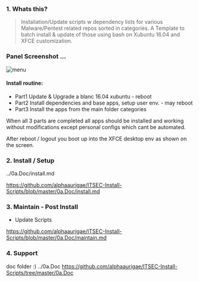 
### 1. Whats this?

> Installation/Update scripts w dependency lists for various Malware/Pentest related repos sorted in categories.
> A Template to batch install & update of those using bash on Xubuntu 16.04 and XFCE customization.

### Panel Screenshot ...
![menu](http://i.imgur.com/hUs1wM1.png)

#### Install routine:

- Part1 Update & Upgrade a blanc 16.04 xubuntu - reboot
- Part2 Install dependencies and base apps, setup user env. - may reboot
- Part3 Install the apps from the main folder categories

When all 3 parts are completed all apps should be installed and working without modifications except personal configs which cant be automated.

After reboot / logout you boot up into the XFCE desktop env as shown on the screen.


### 2. Install / Setup

../0a.Doc/install.md


https://github.com/alphaaurigae/ITSEC-Install-Scripts/blob/master/0a.Doc/install.md


### 3. Maintain - Post Install

- Update Scripts

https://github.com/alphaaurigae/ITSEC-Install-Scripts/blob/master/0a.Doc/maintain.md

### 4. Support

 doc folder :)
 ../0a.Doc
https://github.com/alphaaurigae/ITSEC-Install-Scripts/tree/master/0a.Doc

